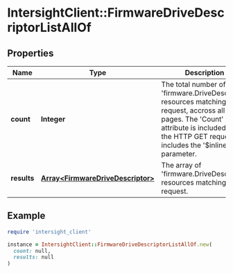 # IntersightClient::FirmwareDriveDescriptorListAllOf

## Properties

| Name | Type | Description | Notes |
| ---- | ---- | ----------- | ----- |
| **count** | **Integer** | The total number of &#39;firmware.DriveDescriptor&#39; resources matching the request, accross all pages. The &#39;Count&#39; attribute is included when the HTTP GET request includes the &#39;$inlinecount&#39; parameter. | [optional] |
| **results** | [**Array&lt;FirmwareDriveDescriptor&gt;**](FirmwareDriveDescriptor.md) | The array of &#39;firmware.DriveDescriptor&#39; resources matching the request. | [optional] |

## Example

```ruby
require 'intersight_client'

instance = IntersightClient::FirmwareDriveDescriptorListAllOf.new(
  count: null,
  results: null
)
```

